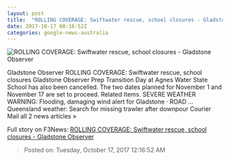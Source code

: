 ```yaml
---
layout: post
title:  "ROLLING COVERAGE: Swiftwater rescue, school closures - Gladstone Observer"
date: 2017-10-17 00:16:52Z
categories: google-news-australia
---
```


![ROLLING COVERAGE: Swiftwater rescue, school closures - Gladstone Observer](https://media.apnarm.net.au/media/images/2017/10/17/gla171017storm3-jf86o6mtqn99abnp3p2_ct300x300.jpg)

Gladstone Observer ROLLING COVERAGE: Swiftwater rescue, school closures Gladstone Observer Prep Transition Day at Agnes Water State School has also been cancelled. The two dates planned for November 1 and November 17 are set to proceed. Related Items. SEVERE WEATHER WARNING: Flooding, damaging wind alert for Gladstone · ROAD ... Queensland weather: Search for missing trawler after downpour Courier Mail all 2 news articles »


Full story on F3News: [ROLLING COVERAGE: Swiftwater rescue, school closures - Gladstone Observer](http://www.f3nws.com/n/GqmVqC)

> Posted on: Tuesday, October 17, 2017 12:16:52 AM

